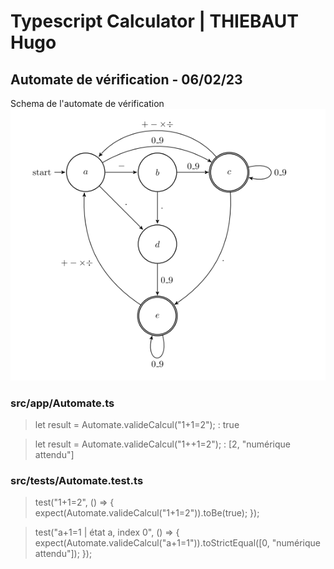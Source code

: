 # **Typescript Calculator | THIEBAUT Hugo**

## Automate de vérification - 06/02/23

Schema de l'automate de vérification
![Schema de l'Automate](./img/automate.png)

### src/app/Automate.ts

> let result = Automate.valideCalcul("1+1=2"); : true

> let result = Automate.valideCalcul("1++1=2"); : [2, "numérique attendu"]

### src/tests/Automate.test.ts

> test("1+1=2", () => { expect(Automate.valideCalcul("1+1=2")).toBe(true); });

> test("a+1=1 | état a, index 0", () => { expect(Automate.valideCalcul("a+1=1")).toStrictEqual([0, "numérique attendu"]); });
